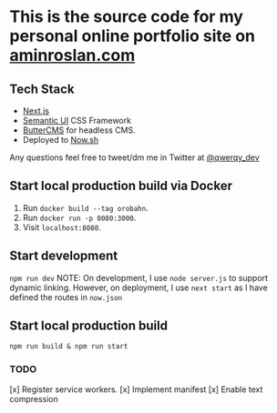# This is the source code for my personal online portfolio site on [aminroslan.com](https://aminroslan.com)

## Tech Stack

- [Next.js](https://nextjs.org)
- [Semantic UI](https://react.semantic-ui.com) CSS Framework
- [ButterCMS](https://buttercms.com) for headless CMS.
- Deployed to [Now.sh](https://now.sh)

Any questions feel free to tweet/dm me in Twitter at [@qwerqy_dev](https://twitter.com/qwerqy_dev)

## Start local production build via Docker

1. Run `docker build --tag orobahn`.
2. Run `docker run -p 8080:3000`.
3. Visit `localhost:8080`.

## Start development

`npm run dev`
NOTE: On development, I use `node server.js` to support dynamic linking. However, on deployment, I use `next start` as I have defined the routes in `now.json`

## Start local production build

`npm run build & npm run start`

### TODO

[x] Register service workers.
[x] Implement manifest
[x] Enable text compression
